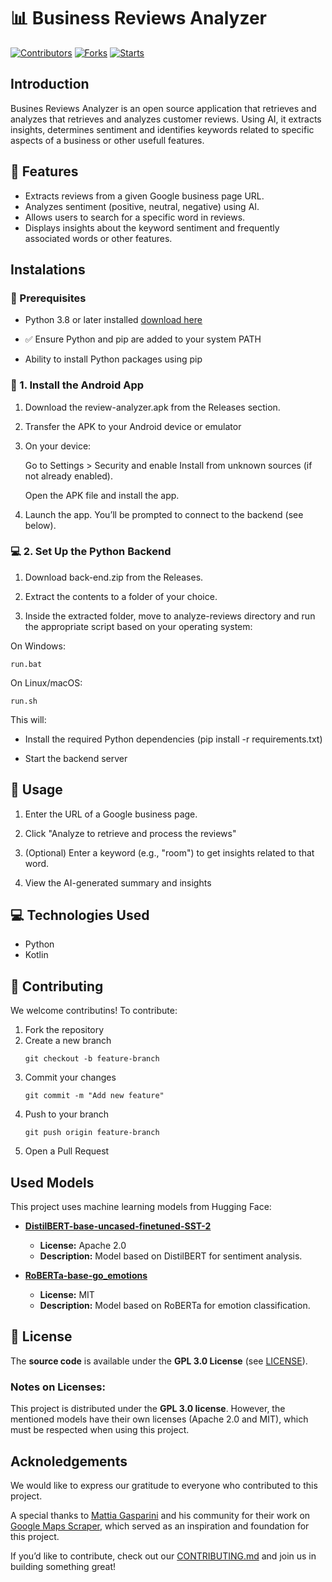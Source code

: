 
# 📊 Business Reviews Analyzer
[![Contributors][contributors-shield]][contributors-url]  [![Forks][forks-shield]][forks-url]  [![Starts][stars-shield]][stars-url]

## Introduction

Busines Reviews Analyzer is an open source application that retrieves and analyzes that retrieves and analyzes customer reviews. Using AI, it extracts insights, determines sentiment and identifies keywords related to specific aspects of a business or other usefull features.

## 🚀 Features

- Extracts reviews from a given Google business page URL.
- Analyzes sentiment (positive, neutral, negative) using AI.
- Allows users to search for a specific word in reviews.
- Displays insights about the keyword sentiment and frequently associated words or other features.
  
## Instalations

### 🔧 Prerequisites
- Python 3.8 or later installed [download here](https://www.python.org/downloads/)

- ✅ Ensure Python and pip are added to your system PATH

- Ability to install Python packages using pip

### 📱 1. Install the Android App

  1. Download the review-analyzer.apk from the Releases section.

  2. Transfer the APK to your Android device or emulator

  3. On your device:

      Go to Settings > Security and enable Install from unknown sources (if not already enabled).

      Open the APK file and install the app.

  4. Launch the app. You’ll be prompted to connect to the backend (see below).

### 💻 2. Set Up the Python Backend

  1. Download back-end.zip from the Releases.

  2. Extract the contents to a folder of your choice.

  3. Inside the extracted folder, move to analyze-reviews directory and run the appropriate script based on your operating system:

On Windows:
```
run.bat
```

On Linux/macOS:
```
run.sh
```

This will:

- Install the required Python dependencies (pip install -r requirements.txt)

- Start the backend server
   
## 📖 Usage

1. Enter the URL of a Google business page.
   
2. Click "Analyze to retrieve and process the reviews"

3. (Optional) Enter a keyword  (e.g., "room") to get insights related to that word.

4. View the AI-generated summary and insights

## 💻 Technologies Used

- Python
- Kotlin
  
## 🤝 Contributing

We welcome contributins! To contribute:

1. Fork the repository
2. Create a new branch
   ```
   git checkout -b feature-branch
   ```
4. Commit your changes
   ```
   git commit -m "Add new feature"
   ```
6. Push to your branch
   ```
   git push origin feature-branch
   ```
8. Open a Pull Request

## Used Models

This project uses machine learning models from Hugging Face:

- **[DistilBERT-base-uncased-finetuned-SST-2](https://huggingface.co/distilbert-base-uncased-finetuned-sst-2-english)**  
  - **License:** Apache 2.0  
  - **Description:** Model based on DistilBERT for sentiment analysis.  

- **[RoBERTa-base-go_emotions](https://huggingface.co/SamLowe/roberta-base-go_emotions)**  
  - **License:** MIT  
  - **Description:** Model based on RoBERTa for emotion classification.

## 📜 License

The **source code** is available under the **GPL 3.0 License** (see [LICENSE](LICENSE.md)).

### Notes on Licenses:
This project is distributed under the **GPL 3.0 license**. However, the mentioned models have their own licenses (Apache 2.0 and MIT), which must be respected when using this project.

## Acknoledgements
We would like to express our gratitude to everyone who contributed to this project.

A special thanks to [Mattia Gasparini](https://github.com/gaspa93) and his community for their work on [Google Maps Scraper](https://github.com/gaspa93/googlemaps-scraper), which served as an inspiration and foundation for this project. 

If you’d like to contribute, check out our [CONTRIBUTING.md](CONTRIBUTING.md) and join us in building something great!




[contributors-shield]: https://img.shields.io/github/contributors/Carlos19uji/review-analyzer
[contributors-url]: https://github.com/Carlos19uji/review-analyzer/graphs/contributors
[forks-shield]: https://img.shields.io/github/forks/Carlos19uji/review-analyzer
[forks-url]: https://github.com/Carlos19uji/review-analyzer/forks
[stars-shield]: https://img.shields.io/github/stars/Carlos19uji/review-analyzer
[stars-url]: https://github.com/Carlos19uji/review-analyzer/stargazers


